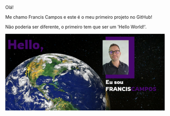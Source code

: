 Olá!

Me chamo Francis Campos e este é o meu primeiro projeto no GitHub!

Não poderia ser diferente, o primeiro tem que ser um 'Hello World!'.

<p>
    <img src="images/print.png">
</p>
